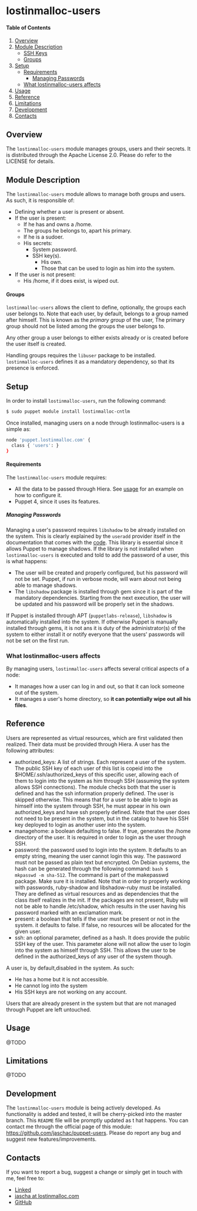 # lostinmalloc-users
#### Table of Contents
1. [Overview](#overview)
2. [Module Description](#module-description)
    * [SSH Keys](#ssh-keys)
    * [Groups](#groups)
3. [Setup](#setup)
    * [Requirements](#requirements)
        * [Managing Passwords](#managing-passwords)
    * [What lostinmalloc-users affects](#what-lostinmalloc-users-affects)
4. [Usage](#usage)
5. [Reference](#reference)
5. [Limitations](#limitations)
6. [Development](#development)
7. [Contacts](#contacts)

## Overview
The `lostinmalloc-users` module manages groups, users and their secrets. It is distributed through the Apache License 2.0. Please do refer to the LICENSE for details.

## Module Description
The `lostinmalloc-users` module allows to manage both groups and users. As such, it is responsible of:

 - Defining whether a user is present or absent.
  - If the user is present:
     - If he has and owns a /home.
     - The groups he belongs to, apart his primary.
     - If he is a sudoer.
     - His secrets:
         - System password.
         - SSH key(s).
             - His own.
             - Those that can be used to login as him into the system.
  - If the user is not present:
     - His /home, if it does exist, is wiped out.

#### Groups
`lostinmalloc-users` allows the client to define, optionally, the groups each user belongs to. Note that each user, by default, belongs to a group named after himself. This is known as the *primary group* of the user, The primary group should not be listed among the groups the user belongs to.

Any other group a user belongs to either exists already or is created before the user itself is created.

Handling groups requires the `libuser` package to be installed. `lostinmalloc-users` defines it as a mandatory dependency, so that its presence is enforced.

## Setup
In order to install `lostinmalloc-users`, run the following command:
```bash
$ sudo puppet module install lostinmalloc-cntlm
```
Once installed, managing users on a node through lostinmalloc-users is a simple as:
```bash
node 'puppet.lostinmalloc.com' {
  class { 'users': }
}
```

#### Requirements
The `lostinmalloc-users` module requires:

 - All the data to be passed through Hiera. See [usage](#usage) for an example on how to configure it.
 - Puppet 4, since it uses its features.

##### Managing Passwords
Managing a user's password requires `libshadow` to be already installed on the system. This is clearly explained by the `useradd` provider itself in the documentation that comes with the [code](https://github.com/puppetlabs/puppet/blob/master/lib/puppet/provider/user/useradd.rb). This library is essential since it allows Puppet to manage shadows. If the library is not installed when `lostinmalloc-users` is executed and told to add the password of a user, this is what happens:

 - The user will be created and properly configured, but his password will not be set. Puppet, if run in verbose mode, will warn about not being able to manage shadows.
 - The `libshadow` package is installed through gem since it is part of the mandatory dependencies. Starting from the next execution, the user will be updated and his password will be properly set in the shadows.

If Puppet is installed through APT (`puppetlabs-release`), `libshadow` is automatically installed into the system. If otherwise Puppet is manually installed through gems, it is not ans it is duty of the administrator(s) of the system to either install it or notify everyone that the users' passwords will not be set on the first run.

### What lostinmalloc-users affects
By managing users, `lostinmalloc-users` affects several critical aspects of a node:

 - It manages how a user can log in and out, so that it can lock someone out of the system.
 - It manages a user's home directory, so **it can potentially wipe out all his files**.

## Reference
Users are represented as virtual resources, which are first validated then realized. Their data must be provided through Hiera. A user has the following attributes:

 * authorized_keys: A list of strings. Each represent a user of the system. The public SSH key of each user of this list is copeid into the $HOME/.ssh/authorized_keys of this specific user, allowing each of them to login into the system as him through SSH (assuming the system allows SSH connections). The module checks both that the user is defined and has the ssh information properly defined. The user is skipped otherwise. This means that for a user to be able to login as himself into the system through SSH, he must appear in his own authorized_keys and have ssh properly defined. Note that the user does not need to be present in the system, but in the catalog to have his SSH key deployed to login as another user into the system.
 * managehome: a boolean defaulting to false. If true, generates the /home directory of the user. It is required in order to login as the user through SSH.
 * password: the password used to login into the system. It defaults to an empty string, meaning the user cannot login this way. The password must not be passed as plain text but encrypted. On Debian systems, the hash can be generated through the following command: ```bash $  mkpasswd -m sha-512```. The command is part of the makepasswd package. Make sure it is installed. Note that in order to properly working with passwords, ruby-shadow and libshadow-ruby must be installed. They are defined as virtual resources and as dependencies that the class itself realizes in the init. If the packages are not present, Ruby will not be able to handle /etc/shadow, which results in the user having his password marked with an exclamation mark.
 * present: a boolean that tells if the user must be present or not in the system. it defaults to false. If false, no resources will be allocated for the given user.
 * ssh: an optional parameter, defined as a hash. It does provide the public SSH key of the user. This parameter alone will not allow the user to login into the system as himself through SSH. This allows the user to be defined in the authorized_keys of any user of the system though.

A user is, by default,disabled in the system. As such:

 - He has a home but it is not accessible.
 - He cannot log into the system
 - His SSH keys are not working on any account.

Users that are already present in the system but that are not managed through Puppet are left untouched.

## Usage
@TODO

## Limitations
@TODO

## Development
The `lostinmalloc-users` module is being actively developed. As functionality is added and tested, it will be cherry-picked into the master branch. This `README` file will be promptly updated as t hat happens. You can contact me through the official page of this module: https://github.com/jaschac/puppet-users. Please do report any bug and suggest new features/improvements.

## Contacts
If you want to report a bug, suggest a change or simply get in touch with me, feel free to:

 - [Linked](https://es.linkedin.com/in/jaschacasadio)
 - [jascha at lostinmalloc.com](jascha@lostinmalloc.com)
 - [GitHub](https://github.com/jaschac)

